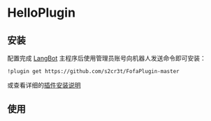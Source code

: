 # HelloPlugin

<!--
## 插件开发者详阅

### 开始

让你的AI支持FOFA搜索

![image](https://github.com/user-attachments/assets/371278fa-1a26-49b0-81b1-8e69a8574394)

![image](https://github.com/user-attachments/assets/4561976a-cbc9-4f4c-84a9-06742868b331)
![image](https://github.com/user-attachments/assets/f6d2b94f-1075-4182-ba34-deb0436c1b22)
![image](https://github.com/user-attachments/assets/e75eb46b-cdfd-4f94-b192-8e42ac3c790e)

-->

## 安装

配置完成 [LangBot](https://github.com/RockChinQ/LangBot) 主程序后使用管理员账号向机器人发送命令即可安装：

```
!plugin get https://github.com/s2cr3t/FofaPlugin-master
```
或查看详细的[插件安装说明](https://docs.langbot.app/plugin/plugin-intro.html#%E6%8F%92%E4%BB%B6%E7%94%A8%E6%B3%95)

## 使用

<!-- 插件开发者自行填写插件使用说明 -->

